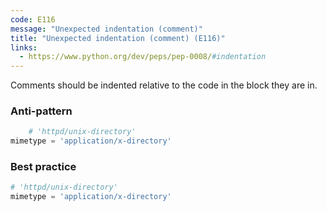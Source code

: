 ```yaml
---
code: E116
message: "Unexpected indentation (comment)"
title: "Unexpected indentation (comment) (E116)"
links:
  - https://www.python.org/dev/peps/pep-0008/#indentation
---
```


Comments should be indented relative to the code in the block they are in.

### Anti-pattern

```python
    # 'httpd/unix-directory'
mimetype = 'application/x-directory'
```

### Best practice

```python
# 'httpd/unix-directory'
mimetype = 'application/x-directory'
```
